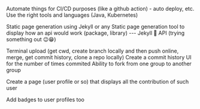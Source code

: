 Automate things for CI/CD purposes (like a github action) - auto deploy, etc.
Use the right tools and languages (Java, Kubernetes)

Static page generation using Jekyll or any Static page generation tool to display how an api would work (package, library)
--- Jekyll 🤝 API (trying something out 😉😁)

Terminal upload (get cwd, create branch locally and then push online, merge, get commit history, clone a repo locally)
Create a commit history UI for the number of times commited
Ability to fork from one group to another group

Create a page (user profile or so) that displays all the contribution of such user

Add badges to user profiles too

